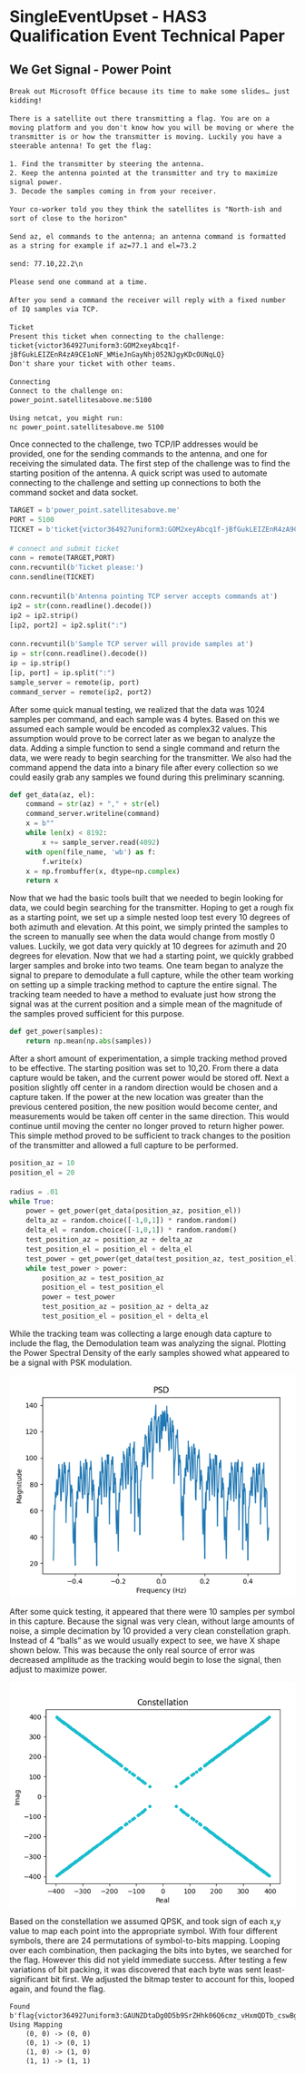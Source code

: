 # SingleEventUpset - HAS3 Qualification Event Technical Paper

## We Get Signal - Power Point

```
Break out Microsoft Office because its time to make some slides… just kidding!

There is a satellite out there transmitting a flag. You are on a moving platform and you don't know how you will be moving or where the transmitter is or how the transmitter is moving. Luckily you have a steerable antenna! To get the flag:

1. Find the transmitter by steering the antenna.
2. Keep the antenna pointed at the transmitter and try to maximize signal power.
3. Decode the samples coming in from your receiver.

Your co-worker told you they think the satellites is "North-ish and sort of close to the horizon"

Send az, el commands to the antenna; an antenna command is formatted as a string for example if az=77.1 and el=73.2

send: 77.10,22.2\n

Please send one command at a time.

After you send a command the receiver will reply with a fixed number of IQ samples via TCP.

Ticket
Present this ticket when connecting to the challenge:
ticket{victor364927uniform3:GOM2xeyAbcq1f-jBfGukLEIZEnR4zA9CE1oNF_WMieJnGayNhj052NJgyKDcOUNqLQ}
Don't share your ticket with other teams.

Connecting
Connect to the challenge on:
power_point.satellitesabove.me:5100

Using netcat, you might run:
nc power_point.satellitesabove.me 5100
```

Once connected to the challenge, two TCP/IP addresses would be provided, one for the sending commands to the antenna, and one for receiving the simulated data.  The first step of the challenge was to find the starting position of the antenna. A quick script was used to automate connecting to the challenge and setting up connections to both the command socket and data socket. 

```python
TARGET = b'power_point.satellitesabove.me'
PORT = 5100
TICKET = b'ticket{victor364927uniform3:GOM2xeyAbcq1f-jBfGukLEIZEnR4zA9CE1oNF_WMieJnGayNhj052NJgyKDcOUNqLQ}'

# connect and submit ticket
conn = remote(TARGET,PORT)
conn.recvuntil(b'Ticket please:')
conn.sendline(TICKET)

conn.recvuntil(b'Antenna pointing TCP server accepts commands at')
ip2 = str(conn.readline().decode())
ip2 = ip2.strip()
[ip2, port2] = ip2.split(":")

conn.recvuntil(b'Sample TCP server will provide samples at')
ip = str(conn.readline().decode())
ip = ip.strip()
[ip, port] = ip.split(":")
sample_server = remote(ip, port)
command_server = remote(ip2, port2)
```

After some quick manual testing, we realized that the data was 1024 samples per command, and each sample was 4 bytes. Based on this we assumed each sample would be encoded as complex32 values. This assumption would prove to be correct later as we began to analyze the data. Adding a simple function to send a single command and return the data, we were ready to begin searching for the transmitter. We also had the command append the data into a binary file after every collection so we could easily grab any samples we found during this preliminary scanning.

```python
def get_data(az, el):
    command = str(az) + "," + str(el)
    command_server.writeline(command)
    x = b""
    while len(x) < 8192:
        x += sample_server.read(4092)
    with open(file_name, 'wb') as f:
        f.write(x)
    x = np.frombuffer(x, dtype=np.complex)
    return x
```

Now that we had the basic tools built that we needed to begin looking for data, we could begin searching for the transmitter. Hoping to get a rough fix as a starting point, we set up a simple nested loop test every 10 degrees of both azimuth and elevation. At this point, we simply printed the samples to the screen to manually see when the data would change from mostly 0 values. Luckily, we got data very quickly at 10 degrees for azimuth and 20 degrees for elevation.  Now that we had a starting point, we quickly grabbed larger samples and broke into two teams. One team began to analyze the signal to prepare to demodulate a full capture, while the other team working on setting up a simple tracking method to capture the entire signal. The tracking team needed to have a method to evaluate just how strong the signal was at the current position and a simple mean of the magnitude of the samples proved sufficient for this purpose.

```python
def get_power(samples):
    return np.mean(np.abs(samples))
```

After a short amount of experimentation, a simple tracking method proved to be effective. The starting position was set to 10,20. From there a data capture would be taken, and the current power would be stored off. Next a position slightly off center in a random direction would be chosen and a capture taken. If the power at the new location was greater than the previous centered position, the new position would become center, and measurements would be taken off center in the same direction. This would continue until moving the center no longer proved to return higher power. This simple method proved to be sufficient to track changes to the position of the transmitter and allowed a full capture to be performed.

```python
position_az = 10
position_el = 20

radius = .01
while True:
    power = get_power(get_data(position_az, position_el))
    delta_az = random.choice([-1,0,1]) * random.random()
    delta_el = random.choice([-1,0,1]) * random.random()
    test_position_az = position_az + delta_az 
    test_position_el = position_el + delta_el 
    test_power = get_power(get_data(test_position_az, test_position_el))
    while test_power > power:
        position_az = test_position_az
        position_el = test_position_el
        power = test_power
        test_position_az = position_az + delta_az 
        test_position_el = position_el + delta_el 
```

While the tracking team was collecting a large enough data capture to include the flag, the Demodulation team was analyzing the signal. Plotting the Power Spectral Density of the early samples showed what appeared to be a signal with PSK modulation. 

![](1-psd.png)

After some quick testing, it appeared that there were 10 samples per symbol in this capture. Because the signal was very clean, without large amounts of noise, a simple decimation by 10 provided a very clean constellation graph. Instead of 4 “balls” as we would usually expect to see, we have X shape shown below. This was because the only real source of error was decreased amplitude as the tracking would begin to lose the signal, then adjust to maximize power.  

![](1-constellation.png)

Based on the constellation we assumed QPSK, and took sign of each x,y value to map each point into the appropriate symbol.  With four different symbols, there are 24 permutations of symbol-to-bits mapping. Looping over each combination, then packaging the bits into bytes, we searched for the flag. However this did not yield immediate success. After testing a few variations of bit packing, it was discovered that each byte was sent least-significant bit first. We adjusted the bitmap tester to account for this, looped again, and found the flag. 

```
Found b'flag{victor364927uniform3:GAUNZDtaDg0D5b9SrZHhk06Q6cmz_vHxmQDTb_cswBg1ukawr_J5hAvRWWpotrP11PHnw4YnMBKG_F_obnqaDWU}'
Using Mapping
	(0, 0) -> (0, 0)
	(0, 1) -> (0, 1)
	(1, 0) -> (1, 0)
	(1, 1) -> (1, 1)
```
